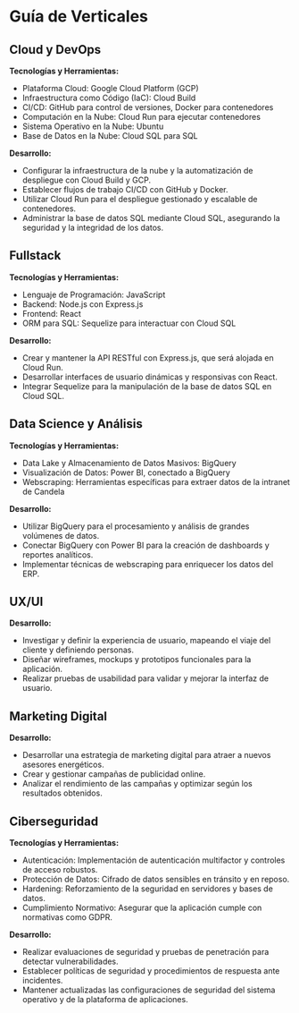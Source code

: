# Guía de Verticales

## Cloud y DevOps
**Tecnologías y Herramientas:**
- Plataforma Cloud: Google Cloud Platform (GCP)
- Infraestructura como Código (IaC): Cloud Build
- CI/CD: GitHub para control de versiones, Docker para contenedores
- Computación en la Nube: Cloud Run para ejecutar contenedores
- Sistema Operativo en la Nube: Ubuntu
- Base de Datos en la Nube: Cloud SQL para SQL

**Desarrollo:**
- Configurar la infraestructura de la nube y la automatización de despliegue con Cloud Build y GCP.
- Establecer flujos de trabajo CI/CD con GitHub y Docker.
- Utilizar Cloud Run para el despliegue gestionado y escalable de contenedores.
- Administrar la base de datos SQL mediante Cloud SQL, asegurando la seguridad y la integridad de los datos.

## Fullstack
**Tecnologías y Herramientas:**
- Lenguaje de Programación: JavaScript
- Backend: Node.js con Express.js
- Frontend: React
- ORM para SQL: Sequelize para interactuar con Cloud SQL

**Desarrollo:**
- Crear y mantener la API RESTful con Express.js, que será alojada en Cloud Run.
- Desarrollar interfaces de usuario dinámicas y responsivas con React.
- Integrar Sequelize para la manipulación de la base de datos SQL en Cloud SQL.

## Data Science y Análisis
**Tecnologías y Herramientas:**
- Data Lake y Almacenamiento de Datos Masivos: BigQuery
- Visualización de Datos: Power BI, conectado a BigQuery
- Webscraping: Herramientas específicas para extraer datos de la intranet de Candela

**Desarrollo:**
- Utilizar BigQuery para el procesamiento y análisis de grandes volúmenes de datos.
- Conectar BigQuery con Power BI para la creación de dashboards y reportes analíticos.
- Implementar técnicas de webscraping para enriquecer los datos del ERP.

## UX/UI
**Desarrollo:**
- Investigar y definir la experiencia de usuario, mapeando el viaje del cliente y definiendo personas.
- Diseñar wireframes, mockups y prototipos funcionales para la aplicación.
- Realizar pruebas de usabilidad para validar y mejorar la interfaz de usuario.

## Marketing Digital
**Desarrollo:**
- Desarrollar una estrategia de marketing digital para atraer a nuevos asesores energéticos.
- Crear y gestionar campañas de publicidad online.
- Analizar el rendimiento de las campañas y optimizar según los resultados obtenidos.

## Ciberseguridad
**Tecnologías y Herramientas:**
- Autenticación: Implementación de autenticación multifactor y controles de acceso robustos.
- Protección de Datos: Cifrado de datos sensibles en tránsito y en reposo.
- Hardening: Reforzamiento de la seguridad en servidores y bases de datos.
- Cumplimiento Normativo: Asegurar que la aplicación cumple con normativas como GDPR.

**Desarrollo:**
- Realizar evaluaciones de seguridad y pruebas de penetración para detectar vulnerabilidades.
- Establecer políticas de seguridad y procedimientos de respuesta ante incidentes.
- Mantener actualizadas las configuraciones de seguridad del sistema operativo y de la plataforma de aplicaciones.

